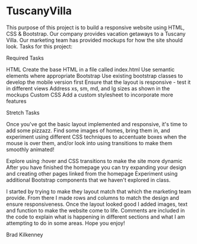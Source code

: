# TuscanyVilla 

This purpose of this project is to build a responsive website using HTML, CSS & Bootstrap.  Our company provides vacation
getaways to a Tuscany Villa.  Our marketing team has provided mockups for how the site should look.  Tasks for this project:

Required Tasks

 HTML
 Create the base HTML in a file called index.html
 Use semantic elements where appropriate
 Bootstrap
 Use existing bootstrap classes to develop the mobile version first
 Ensure that the layout is responsive - test it in different views
 Address xs, sm, md, and lg sizes as shown in the mockups
 Custom CSS
 Add a custom stylesheet to incorporate more features
 
 Stretch Tasks

Once you've got the basic layout implemented and responsive, it's time to add some pizzazz. Find some images of homes, bring them in, 
and experiment using different CSS techniques to accentuate boxes when the mouse is over them, and/or look into using transitions 
to make them smoothly animated!

 Explore using :hover and CSS transitions to make the site more dynamic
 After you have finished the homepage you can try expanding your design and creating other pages linked from the homepage
 Experiment using additional Bootstrap components that we haven't explored in class.
 
I started by trying to make they layout match that which the marketing team provide.  From there I made rows and columns
to match the design and ensure responsiveness.  Once the layout looked good I added images, text and function to make the 
website come to life. Comments are included in the code to explain what is happening in different sections and 
what I am attempting to do in some areas.  Hope you enjoy!

Brad Kilkenney
